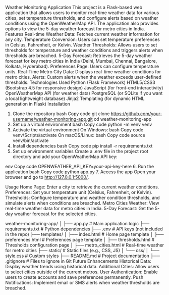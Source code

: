Weather Monitoring Application
This project is a Flask-based web application that allows users to monitor real-time weather data for various cities, set temperature thresholds, and configure alerts based on weather conditions using the OpenWeatherMap API. The application also provides options to view the 5-day weather forecast for metro cities in India.
Features
Real-time Weather Data: Fetches current weather information for any city.
Temperature Conversion: Users can set temperature preferences in Celsius, Fahrenheit, or Kelvin.
Weather Thresholds: Allows users to set thresholds for temperature and weather conditions and triggers alerts when thresholds are breached.
5-Day Forecast: Retrieves the 5-day weather forecast for key metro cities in India (Delhi, Mumbai, Chennai, Bangalore, Kolkata, Hyderabad).
Preferences Page: Users can configure temperature units.
Real-Time Metro City Data: Displays real-time weather conditions for metro cities.
Alerts: Custom alerts when the weather exceeds user-defined thresholds.
Technologies Used
Python (Flask Framework)
HTML5/CSS3 (Bootstrap 4.5 for responsive design)
JavaScript (for front-end interactivity)
OpenWeatherMap API (for weather data)
PostgreSQL (or SQLite if you want a local lightweight database)
Jinja2 Templating (for dynamic HTML generation in Flask)
Installation
1. Clone the repository
bash
Copy code
git clone https://github.com/your-username/weather-monitoring-app.git
cd weather-monitoring-app
2. Set up a virtual environment
bash
Copy code
python -m venv venv
3. Activate the virtual environment
On Windows:
bash
Copy code
venv\Scripts\activate
On macOS/Linux:
bash
Copy code
source venv/bin/activate
4. Install dependencies
bash
Copy code
pip install -r requirements.txt
5. Set up environment variables
Create a .env file in the project root directory and add your OpenWeatherMap API key:

env
Copy code
OPENWEATHER_API_KEY=your-api-key-here
6. Run the application
bash
Copy code
python app.py
7. Access the app
Open your browser and go to http://127.0.0.1:5000/.

Usage
Home Page: Enter a city to retrieve the current weather conditions.
Preferences: Set your temperature unit (Celsius, Fahrenheit, or Kelvin).
Thresholds: Configure temperature and weather condition thresholds, and simulate alerts when conditions are breached.
Metro Cities Weather: View real-time weather data for metro cities in India.
5-Day Forecast: Get the 5-day weather forecast for the selected cities.

weather-monitoring-app/
│
├── app.py                   # Main application logic
├── requirements.txt          # Python dependencies
├── .env                      # API keys (not included in the repo)
├── templates/
│   ├── index.html            # Home page template
│   ├── preferences.html       # Preferences page template
│   ├── thresholds.html       # Thresholds configuration page
│   ├── metro_cities.html     # Real-time weather for metro cities
├── static/                   # Static files (e.g., CSS, JS)
│   └── css/
│       └── style.css         # Custom styles
├── README.md                 # Project documentation
├── .gitignore                # Files to ignore in Git
Future Enhancements
Historical Data: Display weather trends using historical data.
Additional Cities: Allow users to select cities outside of the current metros.
User Authentication: Enable users to create accounts and save preferences permanently.
Push Notifications: Implement email or SMS alerts when weather thresholds are breached.
